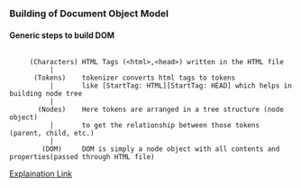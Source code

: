 ### Building of Document Object Model

#### Generic steps to build DOM
~~~~~

     (Characters) HTML Tags (<html>,<head>) written in the HTML file
          |
      (Tokens)    tokenizer converts html tags to tokens
          |       like [StartTag: HTML][StartTag: HEAD] which helps in building node tree
          |
       (Nodes)    Here tokens are arranged in a tree structure (node object)
          |       to get the relationship between those tokens (parent, child, etc.)
          |
        (DOM)     DOM is simply a node object with all contents and properties(passed through HTML file)

~~~~~
[Explaination Link](https://css-tricks.com/dom/)
